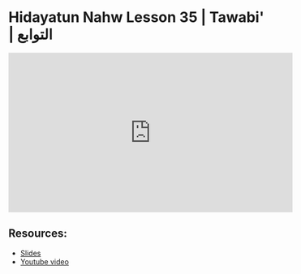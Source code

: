 # Hidayatun Nahw Lesson 35 | Tawabi' | التوابع

<iframe width="560" height="315" src="https://www.youtube-nocookie.com/embed/221S7RbaiVM?start=0" frameborder="0" allow="accelerometer; autoplay; encrypted-media; gyroscope; picture-in-picture" allowfullscreen="allowfullscreen"></iframe><BR>



## Resources:
- [Slides](https://github.com/arshare/resources_balagha_pdfs)
- [Youtube video](https://www.youtube.com/watch?v=221S7RbaiVM&list=PLzn0qdi6JpdtdAyaM2yvvY1Yk9i4EpLHD&index=95)
